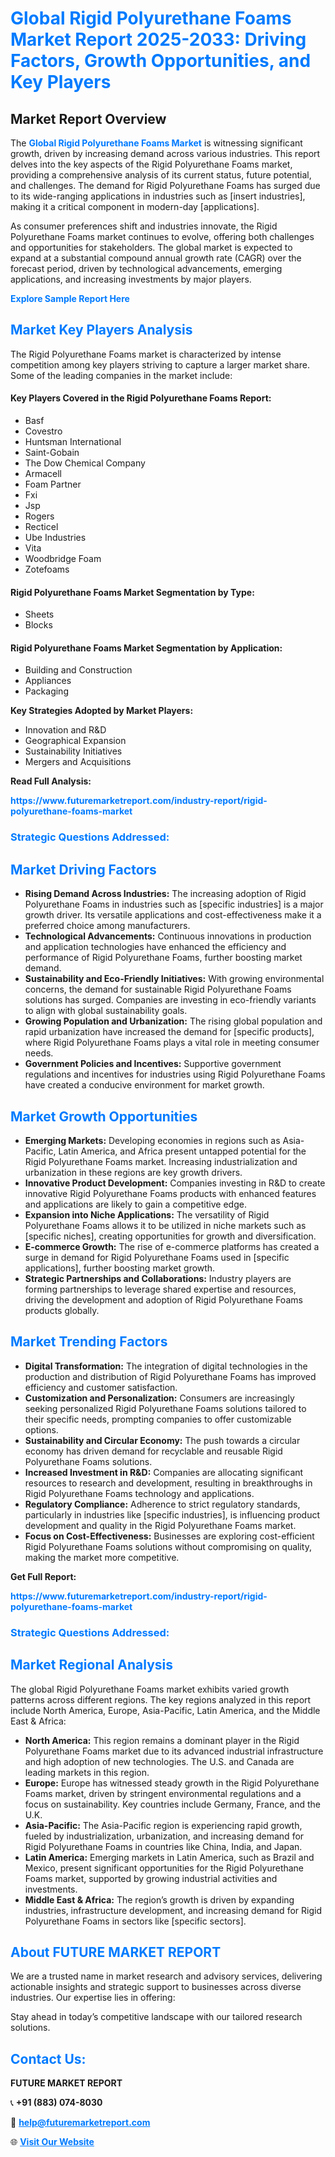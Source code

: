 <h1 style="color: #007BFF;">Global Rigid Polyurethane Foams Market Report 2025-2033: Driving Factors, Growth Opportunities, and Key Players</h1>

<section id="overview">
<h2>Market Report Overview</h2>
<p>The <a href="https://www.futuremarketreport.com/industry-report/rigid-polyurethane-foams-market" style="color: #007BFF; text-decoration: none;"><strong>Global Rigid Polyurethane Foams Market</strong></a> is witnessing significant growth, driven by increasing demand across various industries. This report delves into the key aspects of the Rigid Polyurethane Foams market, providing a comprehensive analysis of its current status, future potential, and challenges. The demand for Rigid Polyurethane Foams has surged due to its wide-ranging applications in industries such as [insert industries], making it a critical component in modern-day [applications].</p>
<p>As consumer preferences shift and industries innovate, the Rigid Polyurethane Foams market continues to evolve, offering both challenges and opportunities for stakeholders. The global market is expected to expand at a substantial compound annual growth rate (CAGR) over the forecast period, driven by technological advancements, emerging applications, and increasing investments by major players.</p>
</section>

<section id="overview">
<p><a href="https://www.futuremarketreport.com/request-sample/reportId=30104" style="color: #007BFF; text-decoration: none;"><strong>Explore Sample Report Here</strong></a></p>
</section>

<section id="key-players">
<h2 style="color: #007BFF;">Market Key Players Analysis</h2>
<p>The Rigid Polyurethane Foams market is characterized by intense competition among key players striving to capture a larger market share. Some of the leading companies in the market include:</p>
<h4>Key Players Covered in the Rigid Polyurethane Foams Report:</h4>
<ul><li>Basf</li><li>Covestro</li><li>Huntsman International</li><li>Saint-Gobain</li><li>The Dow Chemical Company</li><li>Armacell</li><li>Foam Partner</li><li>Fxi</li><li>Jsp</li><li>Rogers</li><li>Recticel</li><li>Ube Industries</li><li>Vita</li><li>Woodbridge Foam</li><li>Zotefoams</li></ul>
<h4>Rigid Polyurethane Foams Market Segmentation by Type:</h4>
<ul><li>Sheets</li><li>Blocks</li></ul>

<h4>Rigid Polyurethane Foams Market Segmentation by Application:</h4>
<ul><li>Building and Construction</li><li>Appliances</li><li>Packaging</li></ul>
<p><strong>Key Strategies Adopted by Market Players:</strong></p>
<ul>
<li>Innovation and R&D</li>
<li>Geographical Expansion</li>
<li>Sustainability Initiatives</li>
<li>Mergers and Acquisitions</li>
</ul>
</section>

<section>
<p><strong>Read Full Analysis: </strong></p><a href="https://www.futuremarketreport.com/industry-report/rigid-polyurethane-foams-market" style="color: #007BFF; text-decoration: none;"><strong>https://www.futuremarketreport.com/industry-report/rigid-polyurethane-foams-market</strong></a>
<h3 style="color: #007BFF;">Strategic Questions Addressed:</h3>
</section>

<section id="driving-factors">
<h2 style="color: #007BFF;">Market Driving Factors</h2>
<ul>
<li><strong>Rising Demand Across Industries:</strong> The increasing adoption of Rigid Polyurethane Foams in industries such as [specific industries] is a major growth driver. Its versatile applications and cost-effectiveness make it a preferred choice among manufacturers.</li>
<li><strong>Technological Advancements:</strong> Continuous innovations in production and application technologies have enhanced the efficiency and performance of Rigid Polyurethane Foams, further boosting market demand.</li>
<li><strong>Sustainability and Eco-Friendly Initiatives:</strong> With growing environmental concerns, the demand for sustainable Rigid Polyurethane Foams solutions has surged. Companies are investing in eco-friendly variants to align with global sustainability goals.</li>
<li><strong>Growing Population and Urbanization:</strong> The rising global population and rapid urbanization have increased the demand for [specific products], where Rigid Polyurethane Foams plays a vital role in meeting consumer needs.</li>
<li><strong>Government Policies and Incentives:</strong> Supportive government regulations and incentives for industries using Rigid Polyurethane Foams have created a conducive environment for market growth.</li>
</ul>
</section>

<section id="growth-opportunities">
<h2 style="color: #007BFF;">Market Growth Opportunities</h2>
<ul>
<li><strong>Emerging Markets:</strong> Developing economies in regions such as Asia-Pacific, Latin America, and Africa present untapped potential for the Rigid Polyurethane Foams market. Increasing industrialization and urbanization in these regions are key growth drivers.</li>
<li><strong>Innovative Product Development:</strong> Companies investing in R&D to create innovative Rigid Polyurethane Foams products with enhanced features and applications are likely to gain a competitive edge.</li>
<li><strong>Expansion into Niche Applications:</strong> The versatility of Rigid Polyurethane Foams allows it to be utilized in niche markets such as [specific niches], creating opportunities for growth and diversification.</li>
<li><strong>E-commerce Growth:</strong> The rise of e-commerce platforms has created a surge in demand for Rigid Polyurethane Foams used in [specific applications], further boosting market growth.</li>
<li><strong>Strategic Partnerships and Collaborations:</strong> Industry players are forming partnerships to leverage shared expertise and resources, driving the development and adoption of Rigid Polyurethane Foams products globally.</li>
</ul>
</section>

<section id="trending-factors">
<h2 style="color: #007BFF;">Market Trending Factors</h2>
<ul>
<li><strong>Digital Transformation:</strong> The integration of digital technologies in the production and distribution of Rigid Polyurethane Foams has improved efficiency and customer satisfaction.</li>
<li><strong>Customization and Personalization:</strong> Consumers are increasingly seeking personalized Rigid Polyurethane Foams solutions tailored to their specific needs, prompting companies to offer customizable options.</li>
<li><strong>Sustainability and Circular Economy:</strong> The push towards a circular economy has driven demand for recyclable and reusable Rigid Polyurethane Foams solutions.</li>
<li><strong>Increased Investment in R&D:</strong> Companies are allocating significant resources to research and development, resulting in breakthroughs in Rigid Polyurethane Foams technology and applications.</li>
<li><strong>Regulatory Compliance:</strong> Adherence to strict regulatory standards, particularly in industries like [specific industries], is influencing product development and quality in the Rigid Polyurethane Foams market.</li>
<li><strong>Focus on Cost-Effectiveness:</strong> Businesses are exploring cost-efficient Rigid Polyurethane Foams solutions without compromising on quality, making the market more competitive.</li>
</ul>
</section>

<section>
<p><strong>Get Full Report: </strong></p><a href="https://www.futuremarketreport.com/industry-report/rigid-polyurethane-foams-market" style="color: #007BFF; text-decoration: none;"><strong>https://www.futuremarketreport.com/industry-report/rigid-polyurethane-foams-market</strong></a>
<h3 style="color: #007BFF;">Strategic Questions Addressed:</h3>
</section>


<section id="regional-analysis">
<h2 style="color: #007BFF;">Market Regional Analysis</h2>
<p>The global Rigid Polyurethane Foams market exhibits varied growth patterns across different regions. The key regions analyzed in this report include North America, Europe, Asia-Pacific, Latin America, and the Middle East & Africa:</p>
<ul>
<li><strong>North America:</strong> This region remains a dominant player in the Rigid Polyurethane Foams market due to its advanced industrial infrastructure and high adoption of new technologies. The U.S. and Canada are leading markets in this region.</li>
<li><strong>Europe:</strong> Europe has witnessed steady growth in the Rigid Polyurethane Foams market, driven by stringent environmental regulations and a focus on sustainability. Key countries include Germany, France, and the U.K.</li>
<li><strong>Asia-Pacific:</strong> The Asia-Pacific region is experiencing rapid growth, fueled by industrialization, urbanization, and increasing demand for Rigid Polyurethane Foams in countries like China, India, and Japan.</li>
<li><strong>Latin America:</strong> Emerging markets in Latin America, such as Brazil and Mexico, present significant opportunities for the Rigid Polyurethane Foams market, supported by growing industrial activities and investments.</li>
<li><strong>Middle East & Africa:</strong> The region’s growth is driven by expanding industries, infrastructure development, and increasing demand for Rigid Polyurethane Foams in sectors like [specific sectors].</li>
</ul>
</section>

<footer>
<h2 style="color: #007BFF;">About FUTURE MARKET REPORT</h2>
<p>We are a trusted name in market research and advisory services, delivering actionable insights and strategic support to businesses across diverse industries. Our expertise lies in offering:</p>

<p>Stay ahead in today’s competitive landscape with our tailored research solutions.</p>

<h2 style="color: #007BFF;">Contact Us:</h2>
<p><strong>FUTURE MARKET REPORT</strong></p>
<p>📞 <strong>+91 (883) 074-8030</strong></p>
<p>📧 <strong><a href="mailto:help@futuremarketreport.com" style="color: #007BFF;">help@futuremarketreport.com</a></strong></p>
<p>🌐 <strong><a href="https://www.futuremarketreport.com/" style="color: #007BFF;">Visit Our Website</a></strong></p>
</footer>